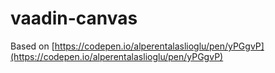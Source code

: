 # vaadin-canvas

Based on [https://codepen.io/alperentalaslioglu/pen/yPGgvP](https://codepen.io/alperentalaslioglu/pen/yPGgvP)
